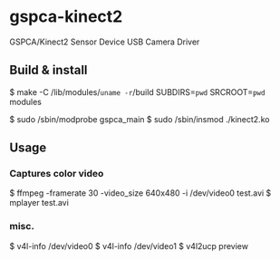 # gspca-kinect2
GSPCA/Kinect2 Sensor Device USB Camera Driver

## Build & install

$ make -C /lib/modules/`uname -r`/build  SUBDIRS=`pwd` SRCROOT=`pwd` modules

$ sudo /sbin/modprobe gspca_main
$ sudo /sbin/insmod ./kinect2.ko

## Usage

### Captures color video
$ ffmpeg  -framerate 30 -video_size 640x480 -i /dev/video0  test.avi
$ mplayer test.avi

### misc.
$ v4l-info /dev/video0
$ v4l-info /dev/video1
$ v4l2ucp preview
